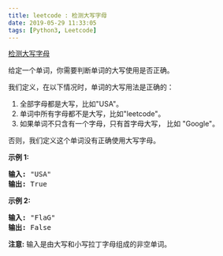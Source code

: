 ```yaml
---
title: leetcode : 检测大写字母
date: 2019-05-29 11:33:05
tags: [Python3, Leetcode]
---
```


[检测大写字母](https://leetcode-cn.com/problems/detect-capital/)

<p>给定一个单词，你需要判断单词的大写使用是否正确。</p>

<!-- more -->

<p>我们定义，在以下情况时，单词的大写用法是正确的：</p>

<ol>
	<li>全部字母都是大写，比如&quot;USA&quot;。</li>
	<li>单词中所有字母都不是大写，比如&quot;leetcode&quot;。</li>
	<li>如果单词不只含有一个字母，只有首字母大写，&nbsp;比如&nbsp;&quot;Google&quot;。</li>
</ol>

<p>否则，我们定义这个单词没有正确使用大写字母。</p>

<p><strong>示例 1:</strong></p>

<pre>
<strong>输入:</strong> &quot;USA&quot;
<strong>输出:</strong> True
</pre>

<p><strong>示例 2:</strong></p>

<pre>
<strong>输入:</strong> &quot;FlaG&quot;
<strong>输出:</strong> False
</pre>

<p><strong>注意:</strong> 输入是由大写和小写拉丁字母组成的非空单词。</p>
